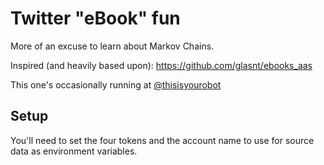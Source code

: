 # Twitter "eBook" fun

More of an excuse to learn about Markov Chains.

Inspired (and heavily based upon): https://github.com/glasnt/ebooks_aas

This one's occasionally running at
[@thisisyourobot](https://twitter.com/thisisyourrobot)

## Setup

You'll need to set the four tokens and the account name to use for source data
as environment variables.

